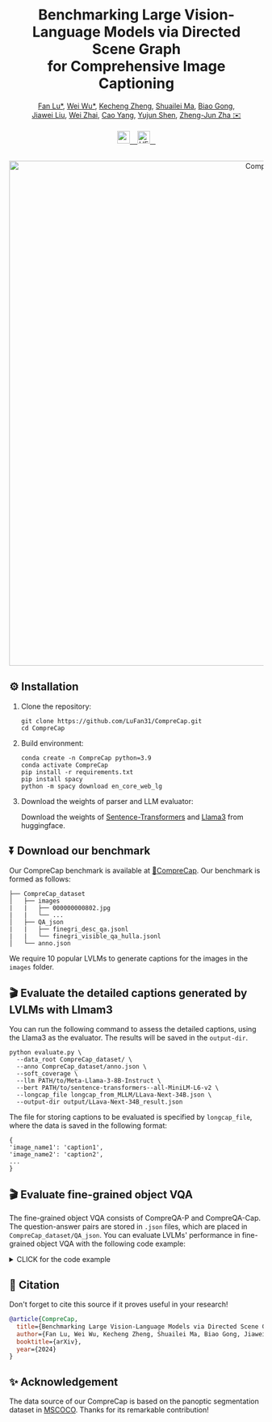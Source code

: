 <div align="center">

#  Benchmarking Large Vision-Language Models via Directed Scene Graph <br> for Comprehensive Image Captioning

</div>

<div align="center">
    <a href="https://scholar.google.com/citations?user=ILpxpfwAAAAJ&hl=zh-CN" target="_blank">Fan Lu*</a>,
    <a href="https://weiwu-ww.github.io/" target="_blank">Wei Wu*</a>,
    <a href="https://zkcys001.github.io/" target="_blank">Kecheng Zheng</a>,
    <a href="https://scholar.google.com/citations?user=dNhzCu4AAAAJ&hl=zh-CN">Shuailei Ma</a>,
    <a href="https://scholar.google.com/citations?user=BwdpTiQAAAAJ&hl=zh-CN">Biao Gong</a>,
    <br>
    <a href="https://jiaweiliu92.github.io/" target="_blank">Jiawei Liu</a>,
    <a href="https://tiaotiao11-22.github.io/wzhai/" target="_blank">Wei Zhai</a>,
    <a href="https://scholar.google.com/citations?user=K7rTHNcAAAAJ&hl=en&oi=ao" target="_blank">Cao Yang</a>,
    <a href="https://shenyujun.github.io/" target="_blank">Yujun Shen</a>,
    <a href="https://scholar.google.fr/citations?user=gDnBC1gAAAAJ&hl=en" target="_blank">Zheng-Jun Zha ✉️</a>
</div>
<br>
<div align="center">
<a href="https://arxiv.org/submit/6060963/view" target="_blank">
    <img alt="arXiv" src="https://img.shields.io/badge/Paper-CompreCap-red?logo=arxiv" height="25" /> &ensp;
</a>
<a href="https://huggingface.co/datasets/FanLu31/CompreCap" target="_blank">
    <img alt="HF Dataset: CV-Bench" src="https://img.shields.io/badge/%F0%9F%A4%97%20_Benchmark-CompreCap--Bench-ffc107?color=ffc107&logoColor=white" height="25" /> &ensp;
</a>
</div>
<br>
<div align="center">
<p>
    <img src="fig/comprecap.png" alt="CompreCap" width="1000" height="auto">
</p>
</div>

## ⚙️  Installation
1. Clone the repository:
    ```
    git clone https://github.com/LuFan31/CompreCap.git
    cd CompreCap
    ```
2. Build environment:
    ```
    conda create -n CompreCap python=3.9
    conda activate CompreCap
    pip install -r requirements.txt
    pip install spacy
    python -m spacy download en_core_web_lg
    ```
3.  Download the weights of parser and LLM evaluator: 

    Download the weights of [Sentence-Transformers](https://huggingface.co/sentence-transformers/all-MiniLM-L6-v2) and [Llama3](https://huggingface.co/meta-llama/Meta-Llama-3-8B-Instruct) from huggingface.

## ⏬ Download our benchmark
Our CompreCap benchmark is available at [🤗CompreCap](https://huggingface.co/datasets/FanLu31/CompreCap). Our benchmark is formed as follows:
```
├── CompreCap_dataset
│   ├── images
|   |   ├── 000000000802.jpg
|   |   └── ...
│   ├── QA_json
|   |   ├── finegri_desc_qa.jsonl
|   |   └── finegri_visible_qa_hulla.jsonl
│   └── anno.json
```
We require 10 popular LVLMs to generate captions for the images in the `images` folder.

## 🎬️ Evaluate the detailed captions generated by LVLMs with Llmam3 
You can run the following command to assess the detailed captions, using the Llama3 as the evaluator. The results will be saved in the `output-dir`.
```
python evaluate.py \
  --data_root CompreCap_dataset/ \
  --anno CompreCap_dataset/anno.json \
  --soft_coverage \
  --llm PATH/to/Meta-Llama-3-8B-Instruct \
  --bert PATH/to/sentence-transformers--all-MiniLM-L6-v2 \
  --longcap_file longcap_from_MLLM/LLava-Next-34B.json \
  --output-dir output/LLava-Next-34B_result.json
```
The file for storing captions to be evaluated is specified by `longcap_file`, where the data is saved in the following format:
```
{
'image_name1': 'caption1',
'image_name2': 'caption2',
...
}
```

## 🎬️ Evaluate fine-grained object VQA
The fine-grained object VQA consists of CompreQA-P and CompreQA-Cap. The question-answer pairs are stored in `.json` files, which are placed in `CompreCap_dataset/QA_json`. You can evaluate LVLMs' performance in fine-grained object VQA with the following code example:
<details>
<summary>CLICK for the code example</summary>
<pre><code>image_dir='CompreCap_dataset/images'
with open('result.jsonl', 'w') as outfile:
    with open ('CompreCap_dataset/QA_json/finegri_desc_qa.jsonl', 'r') as infile: # use finegri_visible_qa.jsonl to evaluate CompreQA-P
        correct, num_total = 0, 0
        for line in infile:
            qa_line = json.loads(line)
            image_name = qa_line['image_name']
            object_category = qa_line['category']
            question = qa_line['question']
            question = question+'Just answer with the option\'s letter'
            answer = qa_line['answer']
            image_path = os.path.join(image_dir, image_name)
            image = Image.open(image_path).convert('RGB')
            image_tensor = process_images(image).cuda()
            response = multimodal_model.generate(tokenizer, image_tensor, question)
            option_letter_regex = re.compile(r"^(A|B|C)$", re.IGNORECASE)
            if option_letter_regex.match(response):
                response = response.upper()
            else:
                response = response.split('.')[0]
                if option_letter_regex.match(response):
                    response = response.upper()
                else:
                    print('Could not determine A or B or C.')
            print(response)
            num_total += 1
            if response == answer:
                correct += 1
                Correct = 'Yes!'
            else:
                Correct = 'No!'
            if response != 'D':
                prediction = question.split(f'{response}. ')[-1].split('.')[0]
            else:
                prediction = f"The '{object_category}' is not visible!"
            answer_desc = question.split(f'{answer}. ')[-1].split('.')[0]
            qa_line = {'image_name': image_name, 'category': object_category, 'prediction': prediction, 'answer': answer_desc,  'correct': Correct}
            json_qa_line = json.dumps(qa_line)
            outfile.write(json_qa_line + '\n')
            outfile.flush()
        print(f'correct rate: {correct/num_total}')
</code></pre>
</details>


## 📖 Citation
Don't forget to cite this source if it proves useful in your research!
```bibtex
@article{CompreCap,
  title={Benchmarking Large Vision-Language Models via Directed Scene Graph for Comprehensive Image Captioning},
  author={Fan Lu, Wei Wu, Kecheng Zheng, Shuailei Ma, Biao Gong, Jiawei Liu, Wei Zhai, Yang Cao, Yujun Shen, Zheng-Jun Zha},
  booktitle={arXiv},
  year={2024}
}
```

## ✨️ Acknowledgement
The data source of our CompreCap is based on the panoptic segmentation
dataset in [MSCOCO](https://arxiv.org/abs/1405.0312). Thanks for its remarkable contribution!